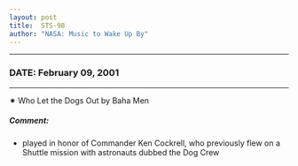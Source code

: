 ```yaml
---
layout: post
title:  STS-98
author: "NASA: Music to Wake Up By"
---
```


----
### DATE: February 09, 2001
----
✷ Who Let the Dogs Out by Baha Men

##### Comment:
* played in honor of Commander Ken Cockrell, who previously flew on a Shuttle mission with astronauts dubbed the Dog Crew
